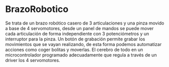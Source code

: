 # BrazoRobotico

Se trata de un brazo robótico casero de 3 articulaciones y una pinza movido a base de 4 servomotores, desde un panel de mandos se puede mover cada articulación de forma independiente con 3 potenciómetros y un interruptor para la pinza. Un botón de grabación permite grabar los movimientos que se vayan realizando, de esta forma podemos automatizar acciones como coger bolitas y moverlas. El cerebro de todo en un microcontrolador programado adecuadamente que regula a través de un driver los 4 servomotores.
